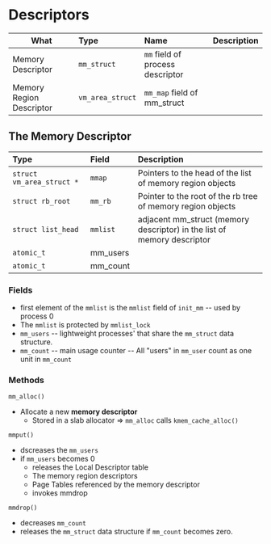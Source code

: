 # Descriptors

| What                      | Type             | Name                             | Description   |
| ------------------------- | :-------------- | :------------------------------- | :------------ |
| Memory Descriptor         | `mm_struct`      | `mm` field of process descriptor |               |
| Memory Region Descriptor  | `vm_area_struct` | `mm_map` field of mm_struct      |               |

## The Memory Descriptor
| Type                      | Field    | Description                                                             |
| :----                     | :--      | :--                                                                     |
| `struct vm_area_struct *` | `mmap`   | Pointers to the head of the list of memory region objects               |
| `struct rb_root`          | `mm_rb`  | Pointer to the root of the rb tree of memory region objects             |
| `struct list_head`        | `mmlist` | adjacent mm_struct (memory descriptor) in the list of memory descriptor |
| `atomic_t`                | mm_users |                                                                         |
| `atomic_t`                | mm_count |                                                                         |

### Fields
* first element of the `mmlist` is the `mmlist` field of `init_mm`  -- used by process 0
* The `mmlist` is protected by `mmlist_lock`
* `mm_users` -- lightweight processes' that share the `mm_struct` data structure. 
* `mm_count` -- main usage counter --  All "users" in `mm_user` count as one unit in `mm_count`

### Methods
`mm_alloc()`
* Allocate a new **memory descriptor**
    - Stored in a slab allocator => `mm_alloc` calls `kmem_cache_alloc()`

`mmput()`
* dscreases the `mm_users`
* if `mm_users` becomes 0
    * releases the Local Descriptor table
    * The memory region descriptors
    * Page Tables referenced by the memory descriptor
    * invokes mmdrop

`mmdrop()`
* decreases `mm_count`
* releases the `mm_struct` data structure if `mm_count` becomes zero. 
